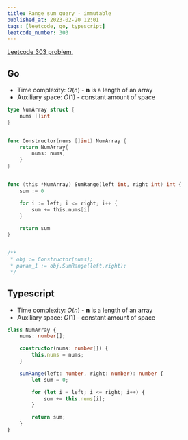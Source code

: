 ```yaml
---
title: Range sum query - immutable
published_at: 2023-02-20 12:01
tags: [leetcode, go, typescript]
leetcode_number: 303
---
```


[Leetcode 303 problem.](https://leetcode.com/problems/range-sum-query-immutable/)

## Go

- Time complexity: $O(n)$ - **n** is a length of an array
- Auxiliary space: $O(1)$ - constant amount of space

```go
type NumArray struct {
    nums []int
}


func Constructor(nums []int) NumArray {
    return NumArray{
        nums: nums,
    }
}


func (this *NumArray) SumRange(left int, right int) int {
    sum := 0

    for i := left; i <= right; i++ {
        sum += this.nums[i]
    }

    return sum
}


/**
 * obj := Constructor(nums);
 * param_1 := obj.SumRange(left,right);
 */
```

## Typescript

- Time complexity: $O(n)$ - **n** is a length of an array
- Auxiliary space: $O(1)$ - constant amount of space

```typescript
class NumArray {
    nums: number[];

    constructor(nums: number[]) {
        this.nums = nums;
    }

    sumRange(left: number, right: number): number {
        let sum = 0;

        for (let i = left; i <= right; i++) {
            sum += this.nums[i];
        }

        return sum;
    }
}
```